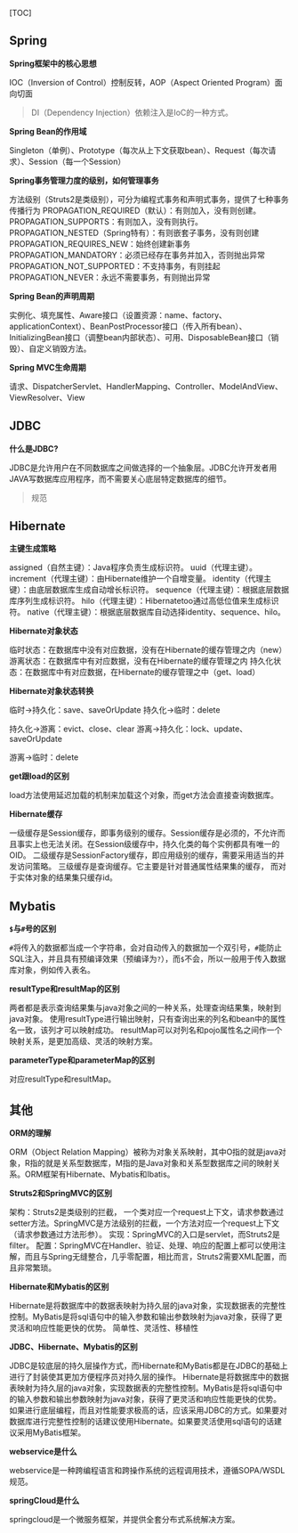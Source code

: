 [TOC]

## Spring

**Spring框架中的核心思想**

IOC（Inversion of Control）控制反转，AOP（Aspect Oriented Program）面向切面
> DI（Dependency Injection）依赖注入是IoC的一种方式。

**Spring Bean的作用域**

Singleton（单例）、Prototype（每次从上下文获取bean）、Request（每次请求）、Session（每一个Session）

**Spring事务管理力度的级别，如何管理事务**

方法级别（Struts2是类级别），可分为编程式事务和声明式事务，提供了七种事务传播行为
PROPAGATION_REQUIRED（默认）：有则加入，没有则创建。
PROPAGATION_SUPPORTS：有则加入，没有则执行。
PROPAGATION_NESTED（Spring特有）：有则嵌套子事务，没有则创建
PROPAGATION_REQUIRES_NEW：始终创建新事务
PROPAGATION_MANDATORY：必须已经存在事务并加入，否则抛出异常
PROPAGATION_NOT_SUPPORTED：不支持事务，有则挂起
PROPAGATION_NEVER：永远不需要事务，有则抛出异常

**Spring Bean的声明周期**

实例化、填充属性、Aware接口（设置资源：name、factory、applicationContext）、BeanPostProcessor接口（传入所有bean）、InitializingBean接口（调整bean内部状态）、可用、DisposableBean接口（销毁）、自定义销毁方法。

**Spring MVC生命周期**

请求、DispatcherServlet、HandlerMapping、Controller、ModelAndView、ViewResolver、View

## JDBC

**什么是JDBC?**

JDBC是允许用户在不同数据库之间做选择的一个抽象层。JDBC允许开发者用JAVA写数据库应用程序，而不需要关心底层特定数据库的细节。
> 规范

## Hibernate

**主键生成策略**

assigned（自然主键）：Java程序负责生成标识符。
uuid（代理主键）。
increment（代理主键）：由Hibernate维护一个自增变量。
identity（代理主键）：由底层数据库生成自动增长标识符。
sequence（代理主键）：根据底层数据库序列生成标识符。
hilo（代理主键）：Hibernatetoo通过高低位值来生成标识符。
native（代理主键）：根据底层数据库自动选择identity、sequence、hilo。

**Hibernate对象状态**

临时状态：在数据库中没有对应数据，没有在Hibernate的缓存管理之内（new）
游离状态：在数据库中有对应数据，没有在Hibernate的缓存管理之内
持久化状态：在数据库中有对应数据，在Hibernate的缓存管理之中（get、load）

**Hibernate对象状态转换**

临时->持久化：save、saveOrUpdate
持久化->临时：delete

持久化->游离：evict、close、clear
游离->持久化：lock、update、saveOrUpdate

游离->临时：delete

**get跟load的区别**

load方法使用延迟加载的机制来加载这个对象，而get方法会直接查询数据库。

**Hibernate缓存**

一级缓存是Session缓存，即事务级别的缓存。Session缓存是必须的，不允许而且事实上也无法关闭。在Session级缓存中，持久化类的每个实例都具有唯一的OID。
二级缓存是SessionFactory缓存，即应用级别的缓存，需要采用适当的并发访问策略。
三级缓存是查询缓存。它主要是针对普通属性结果集的缓存， 而对于实体对象的结果集只缓存id。

## Mybatis

**`$`与`#`号的区别**

`#`将传入的数据都当成一个字符串，会对自动传入的数据加一个双引号，`#`能防止SQL注入，并且具有预编译效果（预编译为`?`），而`$`不会，所以一般用于传入数据库对象，例如传入表名。

**resultType和resultMap的区别**

两者都是表示查询结果集与java对象之间的一种关系，处理查询结果集，映射到java对象。
使用resultType进行输出映射，只有查询出来的列名和bean中的属性名一致，该列才可以映射成功。
resultMap可以对列名和pojo属性名之间作一个映射关系，是更加高级、灵活的映射方案。

**parameterType和parameterMap的区别**

对应resultType和resultMap。

## 其他

**ORM的理解**

ORM（Object Relation Mapping）被称为对象关系映射，其中O指的就是java对象，R指的就是关系型数据库，M指的是Java对象和关系型数据库之间的映射关系。ORM框架有Hibernate、Mybatis和Ibatis。

**Struts2和SpringMVC的区别**

架构：Struts2是类级别的拦截， 一个类对应一个request上下文，请求参数通过setter方法。SpringMVC是方法级别的拦截，一个方法对应一个request上下文（请求参数通过方法形参）。
实现：SpringMVC的入口是servlet，而Struts2是filter。
配置：SpringMVC在Handler、验证、处理、响应的配置上都可以使用注解，而且与Spring无缝整合，几乎零配置，相比而言，Struts2需要XML配置，而且非常繁琐。

**Hibernate和Mybatis的区别**

Hibernate是将数据库中的数据表映射为持久层的java对象，实现数据表的完整性控制。MyBatis是将sql语句中的输入参数和输出参数映射为java对象，获得了更灵活和响应性能更快的优势。 
简单性、灵活性、移植性

**JDBC、Hibernate、Mybatis的区别**

JDBC是较底层的持久层操作方式，而Hibernate和MyBatis都是在JDBC的基础上进行了封装使其更加方便程序员对持久层的操作。 
Hibernate是将数据库中的数据表映射为持久层的java对象，实现数据表的完整性控制。MyBatis是将sql语句中的输入参数和输出参数映射为java对象，获得了更灵活和响应性能更快的优势。 
如果进行底层编程，而且对性能要求极高的话，应该采用JDBC的方式。如果要对数据库进行完整性控制的话建议使用Hibernate。如果要灵活使用sql语句的话建议采用MyBatis框架。

**webservice是什么**

webservice是一种跨编程语言和跨操作系统的远程调用技术，遵循SOPA/WSDL规范。

**springCloud是什么**

springcloud是一个微服务框架，并提供全套分布式系统解决方案。
